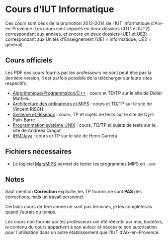 Cours d'IUT Informatique
=====

Ces cours sont ceux de la promotion 2012-2014 de l'IUT Informatique d'Aix-en-Provence. Les cours sont séparés en deux dossiers (IUT1 et IUT2) correspondant aux années, et encore en deux dossiers (UE1 et UE2) correspondant aux Unités d'Enseignement (UE1 = informatique; UE2 = général).

Cours officiels
----
Les PDF des cours fournis par les professeurs ne sont peut être pas la dernière version, il est parfois possible de la télécharger sur leurs sites respectifs :
- [Algorithmique/Programmation/C++](http://infodoc.iut.univ-aix.fr/~mathieu/) : cours et TD/TP sur le site de Didier Mathieu
- [Architecture des ordinateurs et MIPS](http://infodoc.iut.univ-aix.fr/~risch/teaching.html) : cours et TD/TP sur le site de Vincent RISCH
- [Système et Réseaux](http://infodoc.iut.univ-aix.fr/~cpb/) : cours, TP et sujets de tests sur le site de Cyril Pain-Barre
- [Programmation système UNIX](http://pageperso.lif.univ-mrs.fr/~andreea.dragut/enseignementSysteme/index.html) : cours, TD/TP et sujets de tests sur le site de Andreea Dragut
- [IHM/Java](http://infodoc.iut.univ-aix.fr/~ihm/) : cours et TP sur le site de Henri Garreta

Fichiers nécessaires
----
- Le logiciel [MarsMIPS](http://courses.missouristate.edu/kenvollmar/mars/) permet de tester les programmes MIPS en `.asm`

Notes
----
Sauf mention **Correction** explicite, les TP fournis ne sont **PAS** des corrections, mais un travail personnel.

Certains cours de 1ère année ne sont pas terminés, je les complèterais quand j'aurais du temps.

Les cours non fournis par les professeurs ont été réécrits par moi; toutefois, le contenu du cours appartient à son auteur et nécessite son autorisation pour l'utilisation dans un autre établissement que l'IUT d'Aix-en-Provence.
